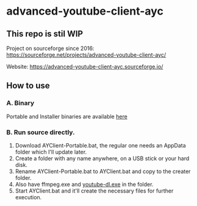 # advanced-youtube-client-ayc
## This repo is stil WIP

Project on sourceforge since 2016: https://sourceforge.net/projects/advanced-youtube-client-ayc/

Website: https://advanced-youtube-client-ayc.sourceforge.io/

## How to use

### A. Binary

Portable and Installer binaries are available [here](https://advanced-youtube-client-ayc.sourceforge.io)

### B. Run source directly.

1. Download AYClient-Portable.bat, the regular one needs an AppData folder which I'll update later.
2. Create a folder with any name anywhere, on a USB stick or your hard disk.
3. Rename AYClient-Portable.bat to AYClient.bat and copy to the creater folder.
4. Also have ffmpeg.exe and [youtube-dl.exe](https://youtube-dl.org) in the folder.
5. Start AYClient.bat and it'll create the necessary files for further execution.
